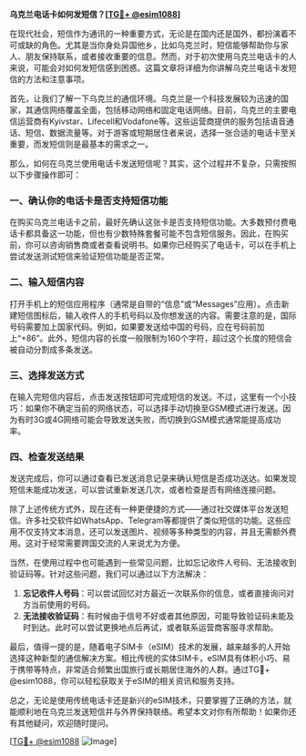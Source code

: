 **乌克兰电话卡如何发短信？[[TG💪+ @esim1088](https://t.me/s/esim1088)]**

在现代社会，短信作为通讯的一种重要方式，无论是在国内还是国外，都扮演着不可或缺的角色。尤其是当你身处异国他乡，比如乌克兰时，短信能够帮助你与家人、朋友保持联系，或者接收重要的信息。然而，对于初次使用乌克兰电话卡的人来说，可能会对如何发短信感到困惑。这篇文章将详细为你讲解乌克兰电话卡发短信的方法和注意事项。

首先，让我们了解一下乌克兰的通信环境。乌克兰是一个科技发展较为迅速的国家，其通信网络覆盖全面，包括移动网络和固定电话网络。目前，乌克兰的主要电信运营商有Kyivstar、Lifecell和Vodafone等。这些运营商提供的服务包括语音通话、短信、数据流量等。对于游客或短期居住者来说，选择一张合适的电话卡至关重要，而发短信则是最基本的需求之一。

那么，如何在乌克兰使用电话卡发送短信呢？其实，这个过程并不复杂，只需按照以下步骤操作即可：

### 一、确认你的电话卡是否支持短信功能

在购买乌克兰电话卡之前，最好先确认这张卡是否支持短信功能。大多数预付费电话卡都具备这一功能，但也有少数特殊套餐可能不包含短信服务。因此，在购买前，你可以咨询销售商或者查看说明书。如果你已经购买了电话卡，可以在手机上尝试发送测试短信来验证短信功能是否正常。

### 二、输入短信内容

打开手机上的短信应用程序（通常是自带的“信息”或“Messages”应用）。点击新建短信图标后，输入收件人的手机号码以及你想发送的内容。需要注意的是，国际号码需要加上国家代码。例如，如果要发送给中国的号码，应在号码前加上“+86”。此外，短信内容的长度一般限制为160个字符，超过这个长度的短信会被自动分割成多条发送。

### 三、选择发送方式

在输入完短信内容后，点击发送按钮即可完成短信的发送。不过，这里有一个小技巧：如果你不确定当前的网络状态，可以选择手动切换至GSM模式进行发送。因为有时3G或4G网络可能会导致发送失败，而切换到GSM模式通常能提高成功率。

### 四、检查发送结果

发送完成后，你可以通过查看已发送消息记录来确认短信是否成功送达。如果发现短信未能成功发送，可以尝试重新发送几次，或者检查是否有网络连接问题。

除了上述传统方式外，现在还有一种更便捷的方式——通过社交媒体平台发送短信。许多社交软件如WhatsApp、Telegram等都提供了类似短信的功能。这些应用不仅支持文本消息，还可以发送图片、视频等多种类型的内容，并且无需额外费用。这对于经常需要跨国交流的人来说尤为方便。

当然，在使用过程中也可能遇到一些常见问题，比如忘记收件人号码、无法接收到验证码等。针对这些问题，我们可以通过以下方法解决：

1. **忘记收件人号码**：可以尝试回忆对方最近一次联系你的信息，或者直接询问对方当前使用的号码。
2. **无法接收验证码**：有时候由于信号不好或者其他原因，可能导致验证码未能及时到达。此时可以尝试更换地点后再试，或者联系运营商客服寻求帮助。

最后，值得一提的是，随着电子SIM卡（eSIM）技术的发展，越来越多的人开始选择这种新型的通信解决方案。相比传统的实体SIM卡，eSIM具有体积小巧、易于携带等特点，非常适合频繁出国旅行或长期居住海外的人群。通过TG💪+ @esim1088，你可以轻松获取关于eSIM的相关资讯和服务支持。

总之，无论是使用传统电话卡还是新兴的eSIM技术，只要掌握了正确的方法，就能顺利地在乌克兰发送短信并与外界保持联络。希望本文对你有所帮助！如果你还有其他疑问，欢迎随时提问。

[[TG💪+ @esim1088](https://t.me/s/esim1088) ![Image](https://i.postimg.cc/4NQfJmqS/Snipaste-2025-05-13-00-14-12.png)]